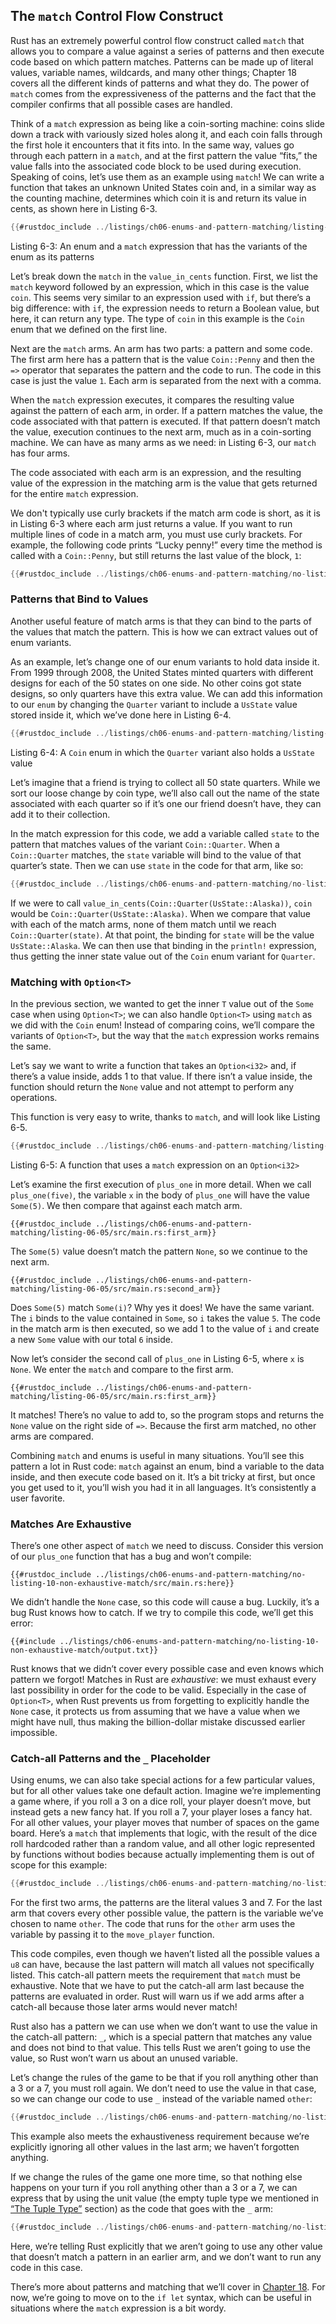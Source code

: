 <a id="the-match-control-flow-operator"></a>
## The `match` Control Flow Construct

Rust has an extremely powerful control flow construct called `match` that allows
you to compare a value against a series of patterns and then execute code based
on which pattern matches. Patterns can be made up of literal values, variable
names, wildcards, and many other things; Chapter 18 covers all the different
kinds of patterns and what they do. The power of `match` comes from the
expressiveness of the patterns and the fact that the compiler confirms that all
possible cases are handled.

Think of a `match` expression as being like a coin-sorting machine: coins slide
down a track with variously sized holes along it, and each coin falls through
the first hole it encounters that it fits into. In the same way, values go
through each pattern in a `match`, and at the first pattern the value “fits,”
the value falls into the associated code block to be used during execution.
Speaking of coins, let’s use them as an example using `match`! We can write a
function that takes an unknown United States coin and, in a similar way as the
counting machine, determines which coin it is and return its value in cents, as
shown here in Listing 6-3.

```rust
{{#rustdoc_include ../listings/ch06-enums-and-pattern-matching/listing-06-03/src/main.rs:here}}
```

<span class="caption">Listing 6-3: An enum and a `match` expression that has
the variants of the enum as its patterns</span>

Let’s break down the `match` in the `value_in_cents` function. First, we list
the `match` keyword followed by an expression, which in this case is the value
`coin`. This seems very similar to an expression used with `if`, but there’s a
big difference: with `if`, the expression needs to return a Boolean value, but
here, it can return any type. The type of `coin` in this example is the `Coin`
enum that we defined on the first line.

Next are the `match` arms. An arm has two parts: a pattern and some code. The
first arm here has a pattern that is the value `Coin::Penny` and then the `=>`
operator that separates the pattern and the code to run. The code in this case
is just the value `1`. Each arm is separated from the next with a comma.

When the `match` expression executes, it compares the resulting value against
the pattern of each arm, in order. If a pattern matches the value, the code
associated with that pattern is executed. If that pattern doesn’t match the
value, execution continues to the next arm, much as in a coin-sorting machine.
We can have as many arms as we need: in Listing 6-3, our `match` has four arms.

The code associated with each arm is an expression, and the resulting value of
the expression in the matching arm is the value that gets returned for the
entire `match` expression.

We don't typically use curly brackets if the match arm code is short, as it is
in Listing 6-3 where each arm just returns a value. If you want to run multiple
lines of code in a match arm, you must use curly brackets. For example, the
following code prints “Lucky penny!” every time the method is called with a
`Coin::Penny`, but still returns the last value of the block, `1`:

```rust
{{#rustdoc_include ../listings/ch06-enums-and-pattern-matching/no-listing-08-match-arm-multiple-lines/src/main.rs:here}}
```

### Patterns that Bind to Values

Another useful feature of match arms is that they can bind to the parts of the
values that match the pattern. This is how we can extract values out of enum
variants.

As an example, let’s change one of our enum variants to hold data inside it.
From 1999 through 2008, the United States minted quarters with different
designs for each of the 50 states on one side. No other coins got state
designs, so only quarters have this extra value. We can add this information to
our `enum` by changing the `Quarter` variant to include a `UsState` value stored
inside it, which we’ve done here in Listing 6-4.

```rust
{{#rustdoc_include ../listings/ch06-enums-and-pattern-matching/listing-06-04/src/main.rs:here}}
```

<span class="caption">Listing 6-4: A `Coin` enum in which the `Quarter` variant
also holds a `UsState` value</span>

Let’s imagine that a friend is trying to collect all 50 state quarters. While
we sort our loose change by coin type, we’ll also call out the name of the
state associated with each quarter so if it’s one our friend doesn’t have, they
can add it to their collection.

In the match expression for this code, we add a variable called `state` to the
pattern that matches values of the variant `Coin::Quarter`. When a
`Coin::Quarter` matches, the `state` variable will bind to the value of that
quarter’s state. Then we can use `state` in the code for that arm, like so:

```rust
{{#rustdoc_include ../listings/ch06-enums-and-pattern-matching/no-listing-09-variable-in-pattern/src/main.rs:here}}
```

If we were to call `value_in_cents(Coin::Quarter(UsState::Alaska))`, `coin`
would be `Coin::Quarter(UsState::Alaska)`. When we compare that value with each
of the match arms, none of them match until we reach `Coin::Quarter(state)`. At
that point, the binding for `state` will be the value `UsState::Alaska`. We can
then use that binding in the `println!` expression, thus getting the inner
state value out of the `Coin` enum variant for `Quarter`.

### Matching with `Option<T>`

In the previous section, we wanted to get the inner `T` value out of the `Some`
case when using `Option<T>`; we can also handle `Option<T>` using `match` as we
did with the `Coin` enum! Instead of comparing coins, we’ll compare the
variants of `Option<T>`, but the way that the `match` expression works remains
the same.

Let’s say we want to write a function that takes an `Option<i32>` and, if
there’s a value inside, adds 1 to that value. If there isn’t a value inside,
the function should return the `None` value and not attempt to perform any
operations.

This function is very easy to write, thanks to `match`, and will look like
Listing 6-5.

```rust
{{#rustdoc_include ../listings/ch06-enums-and-pattern-matching/listing-06-05/src/main.rs:here}}
```

<span class="caption">Listing 6-5: A function that uses a `match` expression on
an `Option<i32>`</span>

Let’s examine the first execution of `plus_one` in more detail. When we call
`plus_one(five)`, the variable `x` in the body of `plus_one` will have the
value `Some(5)`. We then compare that against each match arm.

```rust,ignore
{{#rustdoc_include ../listings/ch06-enums-and-pattern-matching/listing-06-05/src/main.rs:first_arm}}
```

The `Some(5)` value doesn’t match the pattern `None`, so we continue to the
next arm.

```rust,ignore
{{#rustdoc_include ../listings/ch06-enums-and-pattern-matching/listing-06-05/src/main.rs:second_arm}}
```

Does `Some(5)` match `Some(i)`? Why yes it does! We have the same variant. The
`i` binds to the value contained in `Some`, so `i` takes the value `5`. The
code in the match arm is then executed, so we add 1 to the value of `i` and
create a new `Some` value with our total `6` inside.

Now let’s consider the second call of `plus_one` in Listing 6-5, where `x` is
`None`. We enter the `match` and compare to the first arm.

```rust,ignore
{{#rustdoc_include ../listings/ch06-enums-and-pattern-matching/listing-06-05/src/main.rs:first_arm}}
```

It matches! There’s no value to add to, so the program stops and returns the
`None` value on the right side of `=>`. Because the first arm matched, no other
arms are compared.

Combining `match` and enums is useful in many situations. You’ll see this
pattern a lot in Rust code: `match` against an enum, bind a variable to the
data inside, and then execute code based on it. It’s a bit tricky at first, but
once you get used to it, you’ll wish you had it in all languages. It’s
consistently a user favorite.

### Matches Are Exhaustive

There’s one other aspect of `match` we need to discuss. Consider this version
of our `plus_one` function that has a bug and won’t compile:

```rust,ignore,does_not_compile
{{#rustdoc_include ../listings/ch06-enums-and-pattern-matching/no-listing-10-non-exhaustive-match/src/main.rs:here}}
```

We didn’t handle the `None` case, so this code will cause a bug. Luckily, it’s
a bug Rust knows how to catch. If we try to compile this code, we’ll get this
error:

```console
{{#include ../listings/ch06-enums-and-pattern-matching/no-listing-10-non-exhaustive-match/output.txt}}
```

Rust knows that we didn’t cover every possible case and even knows which
pattern we forgot! Matches in Rust are *exhaustive*: we must exhaust every last
possibility in order for the code to be valid. Especially in the case of
`Option<T>`, when Rust prevents us from forgetting to explicitly handle the
`None` case, it protects us from assuming that we have a value when we might
have null, thus making the billion-dollar mistake discussed earlier impossible.

### Catch-all Patterns and the `_` Placeholder

Using enums, we can also take special actions for a few particular values, but
for all other values take one default action. Imagine we’re implementing a game
where, if you roll a 3 on a dice roll, your player doesn’t move, but instead
gets a new fancy hat. If you roll a 7, your player loses a fancy hat. For all
other values, your player moves that number of spaces on the game board. Here’s
a `match` that implements that logic, with the result of the dice roll
hardcoded rather than a random value, and all other logic represented by
functions without bodies because actually implementing them is out of scope for
this example:

```rust
{{#rustdoc_include ../listings/ch06-enums-and-pattern-matching/no-listing-15-binding-catchall/src/main.rs:here}}
```

For the first two arms, the patterns are the literal values 3 and 7. For the
last arm that covers every other possible value, the pattern is the variable
we’ve chosen to name `other`. The code that runs for the `other` arm uses the
variable by passing it to the `move_player` function.

This code compiles, even though we haven’t listed all the possible values a
`u8` can have, because the last pattern will match all values not specifically
listed. This catch-all pattern meets the requirement that `match` must be
exhaustive. Note that we have to put the catch-all arm last because the
patterns are evaluated in order. Rust will warn us if we add arms after a
catch-all because those later arms would never match!

Rust also has a pattern we can use when we don’t want to use the value in the
catch-all pattern: `_`, which is a special pattern that matches any value and
does not bind to that value. This tells Rust we aren’t going to use the value,
so Rust won’t warn us about an unused variable.

Let’s change the rules of the game to be that if you roll anything other than
a 3 or a 7, you must roll again. We don’t need to use the value in that case,
so we can change our code to use `_` instead of the variable named `other`:

```rust
{{#rustdoc_include ../listings/ch06-enums-and-pattern-matching/no-listing-16-underscore-catchall/src/main.rs:here}}
```

This example also meets the exhaustiveness requirement because we’re explicitly
ignoring all other values in the last arm; we haven’t forgotten anything.

If we change the rules of the game one more time, so that nothing else happens
on your turn if you roll anything other than a 3 or a 7, we can express that
by using the unit value (the empty tuple type we mentioned in [“The Tuple
Type”][tuples]<!-- ignore --> section) as the code that goes with the `_` arm:

```rust
{{#rustdoc_include ../listings/ch06-enums-and-pattern-matching/no-listing-17-underscore-unit/src/main.rs:here}}
```

Here, we’re telling Rust explicitly that we aren’t going to use any other value
that doesn’t match a pattern in an earlier arm, and we don’t want to run any
code in this case.

There’s more about patterns and matching that we’ll cover in [Chapter
18][ch18-00-patterns]<!-- ignore -->. For now, we’re going to move on to the
`if let` syntax, which can be useful in situations where the `match` expression
is a bit wordy.

[tuples]: ch03-02-data-types.html#the-tuple-type
[ch18-00-patterns]: ch18-00-patterns.html
